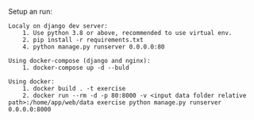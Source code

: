 
Setup an run:

    Localy on django dev server:
        1. Use python 3.8 or above, recommended to use virtual env.
        2. pip install -r requirements.txt
        4. python manage.py runserver 0.0.0.0:80
    
    Using docker-compose (django and nginx):
        1. docker-compose up -d --buld
    
    Using docker:
        1. docker build . -t exercise
        2. docker run --rm -d -p 80:8000 -v <input data folder relative path>:/home/app/web/data exercise python manage.py runserver 0.0.0.0:8000
